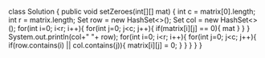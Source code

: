 class Solution {
public void setZeroes(int[][] mat) {
int c = matrix[0].length;
int r = matrix.length;
Set<Integer> row = new HashSet<>();
Set<Integer> col = new HashSet<>();
for(int i=0; i<r; i++){
for(int j=0; j<c; j++){
if(matrix[i][j] == 0){
mat
}
}
}
System.out.println(col+" "+ row);
for(int i=0; i<r; i++){
for(int j=0; j<c; j++){
if(row.contains(i) || col.contains(j)){
matrix[i][j] = 0;
}
}
}
}
}